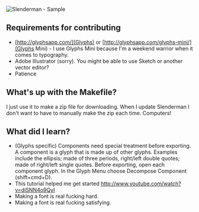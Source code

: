 ![Slenderman - Sample](https://raw.github.com/tylergaw/slenderman/master/src/slenderman-sample.jpg)

## Requirements for contributing
- [http://glyphsapp.com/](Glyphs) or [http://glyphsapp.com/glyphs-mini/](Glyphs Mini) - I use Glyphs Mini because I'm a weekend warrior when it comes to typography.
- Adobe Illustrator (sorry). You might be able to use Sketch or another vector editor?
- Patience

## What's up with the Makefile?
I just use it to make a zip file for downloading. When I update Slenderman I don't
want to have to manually make the zip each time. Computers!

## What did I learn?
- (Glyphs specific) Components need special treatment before exporting. A component is a glyph that
is made up of other glyphs. Examples include the ellipsis; made of three periods,
right/left double quotes; made of right/left single quotes. Before exporting, open
each component glyph. In the Glyph Menu choose Decompose Component (shift+cmd+D).
- This tutorial helped me get started http://www.youtube.com/watch?v=diSNN4o9QyI
- Making a font is real fucking hard.
- Making a font is real fucking satisfying.
